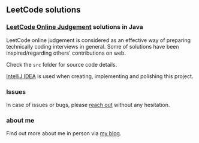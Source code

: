 LeetCode solutions
------------------
### [LeetCode Online Judgement][onlineJudgement] solutions in Java
LeetCode online judgement is considered as an effective way of preparing technically coding interviews in general. Some of solutions have been inspired/regarding others' contributions on web.

Check the `src` folder for source code details.

[IntelliJ IDEA][intellijLink] is used when creating, implementing and polishing this project.

### Issues
In case of issues or bugs, please [reach out][email] without any hesitation.

### about me
Find out more about me in person via [my blog][blogLink].

[onlineJudgement]: http://leetcode.com/onlinejudge
[email]: mailto:dev.yongwen@gmail.com
[blogLink]: http://blog.heropotato.com/
[intellijLink]: http://www.jetbrains.com/idea/
